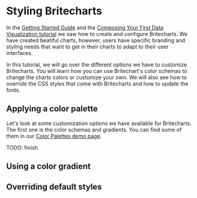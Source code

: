 # Styling Britecharts
In the [Getting Started Guide][gettingStartedGuide] and the [Composing Your First Data Visualization tutorial][composingDatavizGuide] we saw how to create and configure Britecharts. We have created beatiful charts, however, users have specific branding and styling needs that want to get in their charts to adapt to their user interfaces.

In this tutorial, we will go over the different options we have to customize Britecharts. You will learn how you can use Britechart's color schemas to change the charts colors or customize your own. We will also see how to override the CSS styles that come with Britecharts and how to update the fonts.

## Applying a color palette
Let's look at some customization options we have available for Britecharts. The first one is the color schemas and gradients. You can find some of them in our [Color Palettes demo page][colorPalettesDemo].

TODO: finish

## Using a color gradient

## Overriding default styles

[gettingStartedGuide]: X
[composingDatavizGuide]: Y
[colorPalettesDemo]: http://eventbrite.github.io/britecharts/tutorial-color.html